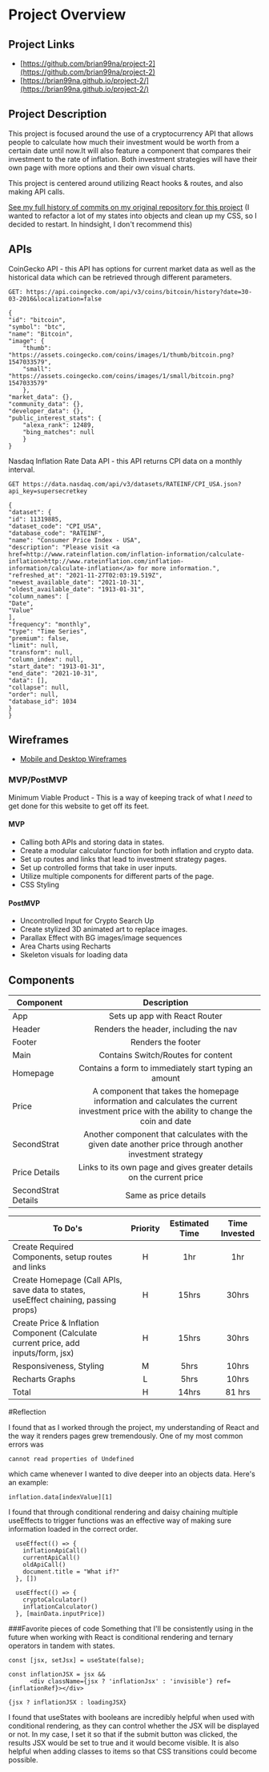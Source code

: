 # Project Overview

## Project Links

- [https://github.com/brian99na/project-2](https://github.com/brian99na/project-2)
- [https://brian99na.github.io/project-2/](https://brian99na.github.io/project-2/)

## Project Description

This project is focused around the use of a cryptocurrency API that allows people to calculate how much their investment would be worth from a certain date until now.It will also feature a component that compares their investment to the rate of inflation.
Both investment strategies will have their own page with more options and their own visual charts.

This project is centered around utilizing React hooks & routes, and also making API calls.

[See my full history of commits on my original repository for this project](https://github.com/brian99na/project-2) 
(I wanted to refactor a lot of my states into objects and clean up my CSS, so I decided to restart. In hindsight, I don't recommend this)

## APIs

CoinGecko API - this API has options for current market data as well as the historical data which can be retrieved through different parameters.

```
GET: https://api.coingecko.com/api/v3/coins/bitcoin/history?date=30-03-2016&localization=false

{
"id": "bitcoin",
"symbol": "btc",
"name": "Bitcoin",
"image": {
	"thumb": "https://assets.coingecko.com/coins/images/1/thumb/bitcoin.png?1547033579",
	"small": "https://assets.coingecko.com/coins/images/1/small/bitcoin.png?1547033579"
	},
"market_data": {},
"community_data": {},
"developer_data": {},
"public_interest_stats": {
	"alexa_rank": 12489,
	"bing_matches": null
	}
}
```
Nasdaq Inflation Rate Data API - this API returns CPI data on a monthly interval.
```
GET https://data.nasdaq.com/api/v3/datasets/RATEINF/CPI_USA.json?api_key=supersecretkey

{
"dataset": {
"id": 11319885,
"dataset_code": "CPI_USA",
"database_code": "RATEINF",
"name": "Consumer Price Index - USA",
"description": "Please visit <a href=http://www.rateinflation.com/inflation-information/calculate-inflation>http://www.rateinflation.com/inflation-information/calculate-inflation</a> for more information.",
"refreshed_at": "2021-11-27T02:03:19.519Z",
"newest_available_date": "2021-10-31",
"oldest_available_date": "1913-01-31",
"column_names": [
"Date",
"Value"
],
"frequency": "monthly",
"type": "Time Series",
"premium": false,
"limit": null,
"transform": null,
"column_index": null,
"start_date": "1913-01-31",
"end_date": "2021-10-31",
"data": [],
"collapse": null,
"order": null,
"database_id": 1034
}
}
```


## Wireframes

- [Mobile and Desktop Wireframes](https://www.figma.com/file/nVvxhFwbIqFPyypM3msA2z/Untitled?node-id=0%3A1)


### MVP/PostMVP

Minimum Viable Product - This is a way of keeping track of what I *need* to get done for this website to get off its feet.

#### MVP
- Calling both APIs and storing data in states.
- Create a modular calculator function for both inflation and crypto data.
- Set up routes and links that lead to investment strategy pages.
- Set up controlled forms that take in user inputs. 
- Utilize multiple components for different parts of the page.
- CSS Styling

#### PostMVP

- Uncontrolled Input for Crypto Search Up
- Create stylized 3D animated art to replace images.
- Parallax Effect with BG images/image sequences
- Area Charts using Recharts
- Skeleton visuals for loading data

## Components

| Component | Description | 
| --- | :---: |  
| App | Sets up app with React Router | 
| Header | Renders the header, including the nav | 
| Footer | Renders the footer |
| Main | Contains Switch/Routes for content |
| Homepage | Contains a form to immediately start typing an amount | 
| Price | A component that takes the homepage information and calculates the current investment price with the ability to change the coin and date |
| SecondStrat | Another component that calculates with the given date another price through another investment strategy |
| Price Details | Links to its own page and gives greater details on the current price |
| SecondStrat Details | Same as price details |


| To Do's | Priority | Estimated Time | Time Invested |
| --- | :---: |  :---: | :---: |
| Create Required Components, setup routes and links | H | 1hr | 1hr | 
| Create Homepage (Call APIs, save data to states, useEffect chaining, passing props) | H | 15hrs | 30hrs | 
| Create Price & Inflation Component (Calculate current price, add inputs/form, jsx)| H | 15hrs | 30hrs | 
| Responsiveness, Styling | M | 5hrs | 10hrs | 
| Recharts Graphs | L | 5hrs | 10hrs | 
| Total | H | 14hrs | 81 hrs |

#Reflection

 I found that as I worked through the project, my understanding of React and the way it renders pages grew tremendously. One of my most common errors was 
```
cannot read properties of Undefined
```
which came whenever I wanted to dive deeper into an objects data. Here's an example:
```
inflation.data[indexValue][1]
```
I found that through conditional rendering and daisy chaining multiple useEffects to trigger functions was an effective way of making sure information loaded in the correct order.
```
  useEffect(() => {
    inflationApiCall()
    currentApiCall()
    oldApiCall()
    document.title = "What if?"
  }, [])

  useEffect(() => {
    cryptoCalculator()
    inflationCalculator()
  }, [mainData.inputPrice])
```

###Favorite pieces of code
Something that I'll be consistently using in the future when working with React is conditional rendering and ternary operators in tandem with states.

```
const [jsx, setJsx] = useState(false);

const inflationJSX = jsx &&
      <div className={jsx ? 'inflationJsx' : 'invisible'} ref={inflationRef}></div>

{jsx ? inflationJSX : loadingJSX}
```
I found that useStates with booleans are incredibly helpful when used with conditional rendering, as they can control whether the JSX will be displayed or not. In my case, I set it so that if the submit button was clicked, the results JSX would be set to true and it would become visible. It is also helpful when adding classes to items so that CSS transitions could become possible. 